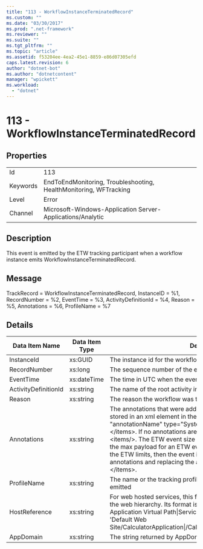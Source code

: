 ```yaml
---
title: "113 - WorkflowInstanceTerminatedRecord"
ms.custom: ""
ms.date: "03/30/2017"
ms.prod: ".net-framework"
ms.reviewer: ""
ms.suite: ""
ms.tgt_pltfrm: ""
ms.topic: "article"
ms.assetid: f53204ee-4ea2-45e1-8859-e86d07305efd
caps.latest.revision: 6
author: "dotnet-bot"
ms.author: "dotnetcontent"
manager: "wpickett"
ms.workload: 
  - "dotnet"
---
```

# 113 - WorkflowInstanceTerminatedRecord
## Properties  

|||  
|-|-|  
|Id|113|  
|Keywords|EndToEndMonitoring, Troubleshooting, HealthMonitoring, WFTracking|  
|Level|Error|  
|Channel|Microsoft-Windows-Application Server-Applications/Analytic|  

## Description  
 This event is emitted by the ETW tracking participant when a workflow instance emits WorkflowInstanceTerminatedRecord.  

## Message  
 TrackRecord = WorkflowInstanceTerminatedRecord, InstanceID = %1, RecordNumber = %2, EventTime = %3, ActivityDefinitionId = %4, Reason = %5, Annotations = %6, ProfileName = %7  

## Details  


|    Data Item Name    | Data Item Type |                                                                                                                                                                                                                                                                 Description                                                                                                                                                                                                                                                                 |
|----------------------|----------------|---------------------------------------------------------------------------------------------------------------------------------------------------------------------------------------------------------------------------------------------------------------------------------------------------------------------------------------------------------------------------------------------------------------------------------------------------------------------------------------------------------------------------------------------|
|      InstanceId      |    xs:GUID     |                                                                                                                                                                                                                                                      The instance id for the workflow                                                                                                                                                                                                                                                       |
|     RecordNumber     |    xs:long     |                                                                                                                                                                                                                                                  The sequence number of the emitted record                                                                                                                                                                                                                                                  |
|      EventTime       |  xs:dateTime   |                                                                                                                                                                                                                                                 The time in UTC when the event was emitted                                                                                                                                                                                                                                                  |
| ActivityDefinitionId |   xs:string    |                                                                                                                                                                                                                                                The name of the root activity in the workflow                                                                                                                                                                                                                                                |
|        Reason        |   xs:string    |                                                                                                                                                                                                                                                   The reason the workflow was terminated                                                                                                                                                                                                                                                    |
|     Annotations      |   xs:string    | The annotations that were added to this event.  The values are stored in an xml element in the format \<items>\< item  name = "annotationName" type="System.String">annotationValue\</item>\</items>.  If no annotations are specified then the string contains \<items/>. The ETW event size is limited by the ETW buffer size or the max payload for an ETW event. If the size of the event exceeds the ETW limits, then the event is truncated by dropping the annotations and replacing the annotation value with \<items>...\</items>. |
|     ProfileName      |   xs:string    |                                                                                                                                                                                                                                 The name or the tracking profile that resulted in this event being emitted                                                                                                                                                                                                                                  |
|    HostReference     |   xs:string    |                                                                                                                For web hosted services, this field uniquely identifies the service in the web hierarchy.  Its format is defined as 'Web Site Name Application Virtual Path&#124;Service Virtual Path&#124;ServiceName' Example: 'Default Web Site/CalculatorApplication&#124;/CalculatorService.svc&#124;CalculatorService'                                                                                                                 |
|      AppDomain       |   xs:string    |                                                                                                                                                                                                                                        The string returned by AppDomain.CurrentDomain.FriendlyName.                                                                                                                                                                                                                                         |

